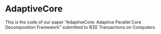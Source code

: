 # AdaptiveCore
This is the code of our paper "AdaptiveCore: Adaptive Parallel Core Decomposition Framework" submitted to IEEE Transactions on Computers.
